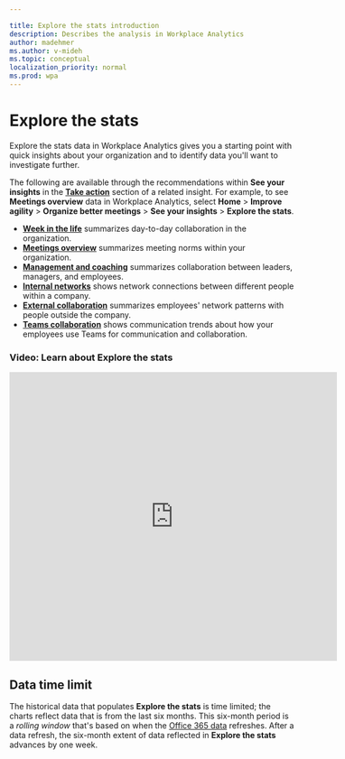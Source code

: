 ```yaml
---

title: Explore the stats introduction
description: Describes the analysis in Workplace Analytics
author: madehmer
ms.author: v-mideh
ms.topic: conceptual
localization_priority: normal 
ms.prod: wpa
---
```


# Explore the stats

Explore the stats data in Workplace Analytics gives you a starting point with quick insights about your organization and to identify data you'll want to investigate further.

The following are available through the recommendations within **See your insights** in the [**Take action**](insights.md#take-action) section of a related insight. For example, to see **Meetings overview** data in Workplace Analytics, select **Home** > **Improve agility** > **Organize better meetings** > **See your insights** > **Explore the stats**.

* [**Week in the life**](../use/explore-metrics-week-in-the-life.md) summarizes day-to-day collaboration in the organization.
* [**Meetings overview**](../use/explore-metrics-meetings-overview.md) summarizes meeting norms within your organization.
* [**Management and coaching**](../use/explore-metrics-management-and-coaching.md) summarizes collaboration between leaders, managers, and employees.
* [**Internal networks**](../use/explore-metrics-internal-networks.md) shows network connections between different people within a company.
* [**External collaboration**](../use/explore-metrics-external-collaboration.md) summarizes employees' network patterns with people outside the company.
* [**Teams collaboration**](../use/explore-metrics-teams.md) shows communication trends about how your employees use Teams for communication and collaboration.

### Video: Learn about Explore the stats

<!-- FOR THIS VIDEO LINK, VERIFY THE EMBED/SCREEN SETTINGS. 
WE USE THE FOLLOWING ONES IN OTHER PLACES: 
<iframe allowfullscreen="" mozallowfullscreen="" webkitallowfullscreen=""></iframe>-->
<iframe width="580" height="512" src="https://player.vimeo.com/video/434890563" frameborder="0" allow="autoplay; fullscreen" allowfullscreen></iframe>

## Data time limit

The historical data that populates **Explore the stats** is time limited; the charts reflect data that is from the last six months. This six-month period is a _rolling window_ that's based on when the [Office 365 data](../use/office-365-data.md) refreshes. After a data refresh, the six-month extent of data reflected in **Explore the stats** advances by one week.

<!-- REMOVED 13 OCT 2020 per Danny, Daysha
To request a historical-data period longer than six months for your organization, contact Customer Support for Workplace Analytics. -->
